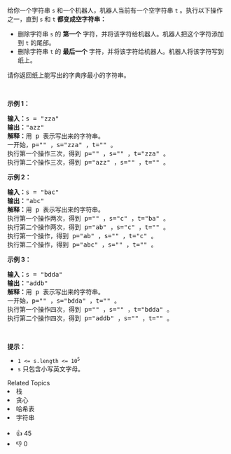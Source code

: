 <p>给你一个字符串&nbsp;<code>s</code>&nbsp;和一个机器人，机器人当前有一个空字符串&nbsp;<code>t</code>&nbsp;。执行以下操作之一，直到&nbsp;<code>s</code> 和&nbsp;<code>t</code>&nbsp;<strong>都变成空字符串：</strong></p>

<ul>
	<li>删除字符串&nbsp;<code>s</code>&nbsp;的 <strong>第一个</strong>&nbsp;字符，并将该字符给机器人。机器人把这个字符添加到 <code>t</code>&nbsp;的尾部。</li>
	<li>删除字符串&nbsp;<code>t</code>&nbsp;的&nbsp;<strong>最后一个</strong>&nbsp;字符，并将该字符给机器人。机器人将该字符写到纸上。</li>
</ul>

<p>请你返回纸上能写出的字典序最小的字符串。</p>

<p>&nbsp;</p>

<p><strong>示例 1：</strong></p>

<pre><b>输入：</b>s = "zza"
<b>输出：</b>"azz"
<b>解释：</b>用 p 表示写出来的字符串。
一开始，p="" ，s="zza" ，t="" 。
执行第一个操作三次，得到 p="" ，s="" ，t="zza" 。
执行第二个操作三次，得到 p="azz" ，s="" ，t="" 。
</pre>

<p><strong>示例 2：</strong></p>

<pre><b>输入：</b>s = "bac"
<b>输出：</b>"abc"
<b>解释：</b>用 p 表示写出来的字符串。
执行第一个操作两次，得到 p="" ，s="c" ，t="ba" 。
执行第二个操作两次，得到 p="ab" ，s="c" ，t="" 。
执行第一个操作，得到 p="ab" ，s="" ，t="c" 。
执行第二个操作，得到 p="abc" ，s="" ，t="" 。
</pre>

<p><strong>示例 3：</strong></p>

<pre><b>输入：</b>s = "bdda"
<b>输出：</b>"addb"
<b>解释：</b>用 p 表示写出来的字符串。
一开始，p="" ，s="bdda" ，t="" 。
执行第一个操作四次，得到 p="" ，s="" ，t="bdda" 。
执行第二个操作四次，得到 p="addb" ，s="" ，t="" 。
</pre>

<p>&nbsp;</p>

<p><strong>提示：</strong></p>

<ul>
	<li><code>1 &lt;= s.length &lt;= 10<sup>5</sup></code></li>
	<li><code>s</code>&nbsp;只包含小写英文字母。</li>
</ul>
<div><div>Related Topics</div><div><li>栈</li><li>贪心</li><li>哈希表</li><li>字符串</li></div></div><br><div><li>👍 45</li><li>👎 0</li></div>